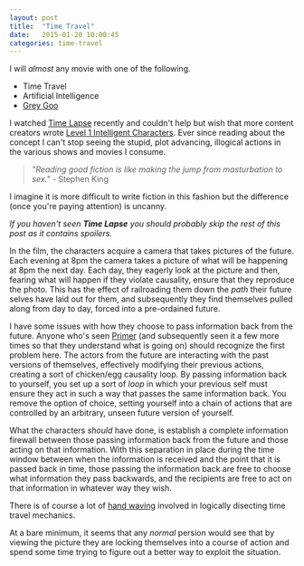 ```yaml
---
layout: post
title:  "Time Travel"
date:   2015-01-20 10:00:45
categories: time-travel
---
```


I will *almost* any movie with one of the following.

- Time Travel
- Artificial Intelligence
- [Grey Goo][grey-goo]

I watched [Time Lapse][time-lapse] recently and couldn't help but wish that
more content creators wrote [Level 1 Intelligent Characters][level-1-intelligent-characters].
Ever since reading about the concept I can't stop seeing the stupid, plot
advancing, illogical actions in the various shows and movies I consume.

> *"Reading good fiction is like making the jump from masturbation to sex."* - Stephen King

I imagine it is more difficult to write fiction in this fashion but the
difference (once you're paying attention) is uncanny.

*If you haven't seen **Time Lapse** you should probably skip the rest of this
post as it contains spoilers.*

In the film, the characters acquire a camera that takes pictures of the future.
Each evening at 8pm the camera takes a picture of what will be happening at 8pm
the next day.  Each day, they eagerly look at the picture and then, fearing
what will happen if they violate causality, ensure that they reproduce the
photo.  This has the effect of railroading them down the *path* their future
selves have laid out for them, and subsequently they find themselves pulled
along from day to day, forced into a pre-ordained future.

I have some issues with how they choose to pass information back from the
future.  Anyone who's seen [Primer][primer] (and subsequently seen it a few
more times so that they understand what is going on) should recognize the first
problem here.  The actors from the future are interacting with the past
versions of themselves, effectively modifying their previous actions, creating
a sort of chicken/egg causality loop.  By passing information back to yourself,
you set up a sort of *loop* in which your previous self must ensure they act in
such a way that passes the same information back.  You remove the option of
choice, setting yourself into a chain of actions that are controlled by an
arbitrary, unseen future version of yourself.

What the characters *should* have done, is establish a complete information
firewall between those passing information back from the future and those
acting on that information.  With this separation in place during the time
window between when the information is received and the point that it is passed
back in time, those passing the information back are free to choose what
information they pass backwards, and the recipients are free to act on that
information in whatever way they wish.

There is of course a lot of [hand waving][hand-waving] involved in logically
disecting time travel mechanics.

At a bare minimum, it seems that any *normal* persion would see that by viewing
the picture they are locking themselves into a course of action and spend some
time trying to figure out a better way to exploit the situation.


[grey-goo]:    http://en.wikipedia.org/wiki/Grey_goo
[time-lapse]:  http://www.imdb.com/title/tt2669336/
[level-1-intelligent-characters]: http://yudkowsky.tumblr.com/writing/level1intelligent
[primer]: http://www.imdb.com/title/tt0390384/
[hand-waving]: http://en.wikipedia.org/wiki/Handwaving
